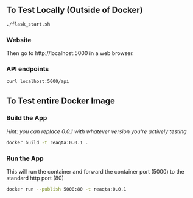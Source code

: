 ## To Test Locally (Outside of Docker)
``` sh
./flask_start.sh
```

### Website
Then go to http://localhost:5000 in a web browser.

### API endpoints
``` sh
curl localhost:5000/api
```

## To Test entire Docker Image

### Build the App
_Hint: you can replace 0.0.1 with whatever version you're actively testing_
``` sh
docker build -t reaqta:0.0.1 .
```

### Run the App
This will run the container and forward the container port (5000) to the standard http port (80)
``` sh
docker run --publish 5000:80 -t reaqta:0.0.1
```
